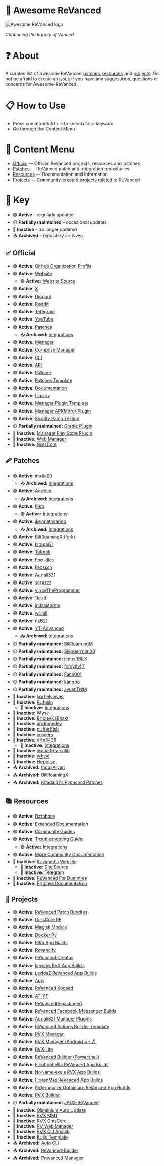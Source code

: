 # 💊 Awesome ReVanced
![Awesome ReVanced logo](image.png)

*Continuing the legacy of Vanced*

# ❓ About
A curated list of awesome ReVanced [patches](#-patches), [resources](#-resources) and [projects](#-projects)! Do not be afraid to create an [issue](https://github.com/Jman-Github/awesome-revanced/issues) if you have any suggestions, questions or concerns for Awesome-ReVanced.

# 📋 How to Use
 - Press command/ctrl + F to search for a keyword
 - Go through the Content Menu

# 📝 Content Menu
- [Official](#-official) — Official ReVanced projects, resources and patches
- [Patches](#-patches) — ReVanced patch and integration repositories
- [Resources](#-resources) — Documentation and information
- [Projects](#-projects) — Community-created projects related to ReVanced

# 🔑 Key
* 🟢 **Active** - regularly updated
* 🟡 **Partially maintained** - occasional updates
* 🔴 **Inactive** - no longer updated
* 📥 **Archived** - repository archived

## ✅ Official
- 🟢 **Active:** [Github Organization Profile](https://github.com/ReVanced)
- 🟢 **Active:** [Website](https://revanced.app/)
    - 🟢 **Active:** [Website Source](https://github.com/ReVanced/revanced-website)
- 🟢 **Active:** [X](https://x.com/revancedapp)
- 🟢 **Active:** [Discord](https://discord.com/invite/rF2YcEjcrT)
- 🟢 **Active:** [Reddit](https://www.reddit.com/r/revancedapp/)
- 🟢 **Active:** [Telegram](https://t.me/app_revanced)
- 🟢 **Active:** [YouTube](https://www.youtube.com/@ReVanced)
- 🟢 **Active:** [Patches](https://github.com/revanced/revanced-patches)
    - 📥 **Archived:** [Integrations](https://github.com/revanced/revanced-integrations)
- 🟢 **Active:** [Manager](https://github.com/revanced/revanced-manager)
- 🟢 **Active:** [Compose Manager](https://github.com/ReVanced/revanced-manager/tree/compose-dev)
- 🟢 **Active:** [CLI](https://github.com/revanced/revanced-cli)
- 🟢 **Active:** [API](https://github.com/revanced/revanced-api)
- 🟢 **Active:** [Patcher](https://github.com/revanced/revanced-patcher)
- 🟢 **Active:** [Patches Template](https://github.com/ReVanced/revanced-patches-template)
- 🟢 **Active:** [Documentation](https://github.com/ReVanced/revanced-documentation)
- 🟢 **Active:** [Library](https://github.com/ReVanced/revanced-library)
- 🟢 **Active:** [Manager Plugin Template](https://github.com/ReVanced/revanced-manager-downloader-template)
- 🟢 **Active:** [Manager APKMirror Plugin](https://github.com/ReVanced/revanced-manager-apkmirror-downloader)
- 🟢 **Active:** [Spotify Patch Testing](https://github.com/ReVanced/revanced-patches-spotify-testing)
- 🟡 **Partially maintained:** [Gradle Plugin](https://github.com/ReVanced/revanced-patches-gradle-plugin)
- 🔴 **Inactive:** [Manager Play Store Plugin](https://github.com/ReVanced/revanced-manager-play-store-downloader)
- 🔴 **Inactive:** [Web Manager](https://github.com/ReVanced/revanced-web-manager)
- 🔴 **Inactive:** [GmsCore](https://github.com/ReVanced/GmsCore)

## 🩹 Patches
- 🟢 **Active:** [inotia00](https://github.com/inotia00/revanced-Patches)
    - 📥 **Archived:** [Integrations](https://github.com/inotia00/revanced-integrations)
- 🟢 **Active:** [Anddea](https://github.com/anddea/revanced-patches)
    - 📥 **Archived:** [Integrations](https://github.com/anddea/revanced-integrations)
- 🟢 **Active:** [Piko](https://github.com/crimera/piko)
    - 🟢 **Active:** [Integrations](https://github.com/crimera/revanced-integrations)
- 🟢 **Active:** [jkennethcarino](https://github.com/jkennethcarino/privacy-revanced-patches)
    - 📥 **Archived:** [Integrations](https://github.com/jkennethcarino/privacy-revanced-integrations)
- 🟢 **Active:** [BiliRoamingX (fork)](https://github.com/sti-233/BiliRoamingX)
- 🟢 **Active:** [kitadai31](https://github.com/kitadai31/revanced-patches-android6-7)
- 🟢 **Active:** [Taknok](https://github.com/Taknok/revanced-patches)
- 🟢 **Active:** [hoo-dles](https://github.com/hoo-dles/revanced-custom-patches)
- 🟢 **Active:** [Brosssh](https://github.com/Brosssh/revanced-patches)
- 🟢 **Active:** [Aunali321](https://github.com/Aunali321/ReVancedExperiments)
- 🟢 **Active:** [scrazzz](https://github.com/scrazzz/my-revanced-patches)
- 🟢 **Active:** [vinceTheProgrammer](https://github.com/vinceTheProgrammer/sticknodes-patches)
- 🟢 **Active:** [1fexd](https://github.com/1fexd/revanced-patches)
- 🟢 **Active:** [indrastorms](https://github.com/indrastorms/Dropped-Patches)
- 🟢 **Active:** [wchill](https://github.com/wchill/revanced-patches)
- 🟢 **Active:** [nk521](https://github.com/nk521/revanced-patches)
- 🟢 **Active:**  [YT-Advanced](https://github.com/YT-Advanced/ReX-patches)
    - 📥 **Archived:** [Integrations](https://github.com/YT-Advanced/ReX-integrations)
- 🟡 **Partially maintained:** [BiliRoamingM](https://github.com/sakarie9/BiliRoamingM)
- 🟡 **Partially maintained:** [Slenderman00](https://github.com/Slenderman00/revanced-patches-grindr)
- 🟡 **Partially maintained:** [lennyRBLX](https://github.com/lennyRBLX/apk-patches)
- 🟡 **Partially maintained:** [forsyth47](https://github.com/forsyth47/revanced-patches)
- 🟡 **Partially maintained:** [Faith001](https://github.com/Faith001/revanced-molten-glass)
- 🟡 **Partially maintained:** [kangrio](https://github.com/kangrio/MicroG-Patches-Re)
- 🟡 **Partially maintained:** [ayushTNM](https://github.com/ayushTNM/gmscore-patches)
- 🔴 **Inactive:** [korhelyleves](https://github.com/korhelyleves/revanced-patches)
- 🔴 **Inactive:** [Rufusin](https://github.com/rufusin/revanced-patches)
    - 🔴 **Inactive:** [Integrations](https://github.com/rufusin/revanced-integrations)
- 🔴 **Inactive:** [Wyse-](https://github.com/Wyse-/revanced-patches)
- 🔴 **Inactive:** [BholeyKaBhakt](https://github.com/BholeyKaBhakt/revanced-patches-xtra)
- 🔴 **Inactive:** [andronedev](https://github.com/andronedev/revanced-patches)
- 🔴 **Inactive:** [pufferffish](https://github.com/pufferffish/revanced-patches-repo)
- 🔴 **Inactive:** [xrogers](https://github.com/xrogers/revanced-patches-galaxy)
- 🔴 **Inactive:** [d4n3436](https://github.com/d4n3436/revanced-patches-android5)
    - 🔴 **Inactive:** [Integrations](https://github.com/d4n3436/revanced-integrations)
- 🔴 **Inactive:** [inotia00-arsclib](https://github.com/inotia00/revanced-patches-arsclib)
- 🔴 **Inactive:** [whyvl](https://github.com/Hepolise/LuckyToolPatches)
- 🔴 **Inactive:** [Hepolise](https://github.com/whyvl/revanced-patches-repo)
- 📥 **Archived:** [IndusAryan](https://github.com/IndusAryan/twitter-patches)
- 📥 **Archived:** [BiliRoamingX](https://github.com/BiliRoamingX/BiliRoamingX)
- 📥 **Archived:** [Kitadai31's Pyoncord Patches](https://github.com/kitadai31/PyoncordRevanced-patches)

## 📚 Resources
- 🟢 **Active:** [Database](https://github.com/Sappurit/Revanced-Database)
- 🟢 **Active:** [Extended Documentation](https://github.com/inotia00/revanced-documentation)
- 🟢 **Active:** [Community Guides](https://github.com/ReVanced-Extended-Community/Community-Guides)
- 🟢 **Active:** [Troubleshooting Guide](https://sodawithoutsparkles.github.io/revanced-troubleshooting-guide)
    - 🟢 **Active:** [Integrations](https://github.com/SodaWithoutSparkles/revanced-troubleshooting-guide)
- 🟢 **Active:** [More Community Documentation](https://github.com/KobeW50/ReVanced-Documentation)
- 🔴 **Inactive:** [Kazimmt's Website](https://kazimmt.github.io)
    - 🔴 **Inactive:** [Site Source](https://github.com/kazimmt/kazimmt.github.io)
    - 🔴 **Inactive:** [Telegram](https://t.me/ReVanced_MMT)
- 🔴 **Inactive:** [ReVanced For Dummies](https://github.com/Francesco146/revanced-for-dummies)
- 🔴 **Inactive:** [Patches Documentation](https://github.com/ReVanced-Extended-Community/Patches-Documentation)

## 🔨 Projects
- 🟢 **Active:** [ReVanced Patch Bundles](https://github.com/Jman-Github/ReVanced-Patch-Bundles)
- 🟢 **Active:** [GmsCore RE](https://github.com/WSTxda/MicroG-RE)
- 🟢 **Active:** [Magisk Module](https://github.com/j-hc/revanced-magisk-module)
- 🟢 **Active:** [Docker Py](https://github.com/nikhilbadyal/docker-py-revanced)
- 🟢 **Active:** [Piko App Builds](https://github.com/crimera/twitter-apk)
- 🟢 **Active:** [Revancify](https://github.com/decipher3114/Revancify)
- 🟢 **Active:** [ReVanced Creator](https://github.com/XDream8/revanced-creator)
- 🟢 **Active:** [krvstek RVX App Builds](https://github.com/krvstek/rvx-apks)
- 🟢 **Active:** [LeddaZ ReVanced App Builds](https://github.com/LeddaZ/revanced-repo)
- 🟢 **Active:** [App](https://github.com/LeddaZ/ReVancedUpdater)
- 🟢 **Active:** [ReVanced Xposed](https://github.com/chsbuffer/RevancedXposed)
- 🟢 **Active:** [AT-YT](https://github.com/Zenlua/AT-YT)
- 🟢 **Active:** [ReVancedRepackaged](https://github.com/programminghoch10/ReVancedRepackaged)
- 🟢 **Active:** [ReVanced Facebook Messenger Builds](https://github.com/mentalblank/Messenger-Revanced)
- 🟢 **Active:** [Aunali321 Manager Plugins](https://github.com/Aunali321/revanced-downloader-plugins)
- 🟢 **Active:** [ReVanced Actions Builder Template](https://github.com/elliottophellia/revanced-actions-builder)
- 🟢 **Active:** [RVX Manager](https://github.com/inotia00/revanced-manager)
- 🟢 **Active:** [RVX Manager (Android 5 - 7)](https://github.com/kitadai31/revanced-manager-android5-7)
- 🟢 **Active:** [RVX Lite](https://github.com/selfmusing/RVX-Lite-Modules)
- 🟢 **Active:** [ReVanced Builder (Powershell)](https://github.com/farag2/ReVanced-Builder)
- 🟢 **Active:** [Elliottophellia ReVanced App Builds](https://github.com/elliottophellia/revanced)
- 🟢 **Active:** [NoName‑exe's RVX App Builds](https://github.com/NoName-exe/revanced-extended)
- 🟢 **Active:** [FiorenMas ReVanced App Builds](https://github.com/FiorenMas/Revanced-And-Revanced-Extended-Non-Root)
- 🟢 **Active:** [Peternmuller Obtainium ReVanced App Builds](https://github.com/peternmuller/revanced-builder)
- 🟢 **Active:** [RVX Builder](https://github.com/inotia00/rvx-builder)
- 🟡 **Partially maintained:** [JADX-ReVanced](https://github.com/valonsodev/jadx-revanced)
- 🔴 **Inactive:** [Obtainium Auto Update](https://rentry.co/revanced-auto-update)
- 🔴 **Inactive:** [RVX MMT](https://github.com/kazimmt/RVX-MMT-module)
- 🔴 **Inactive:** [RVX GmsCore](https://github.com/YT-Advanced/GmsCore)
- 🔴 **Inactive:** [RV Web Manager](https://github.com/exconvinced/revanced-web-app)
- 🔴 **Inactive:** [RVX CLI Arsclib](https://github.com/inotia00/revanced-cli-arsclib)
- 🔴 **Inactive:** [Build Template](https://github.com/n0k0m3/revanced-build-template)
- 📥 **Archived:** [Auto CLI](https://github.com/taku-nm/auto-cli)
- 📥 **Archived:** [ReVanced-Builder](https://github.com/reisxd/revanced-builder)
- 📥 **Archived:** [Prevanced Manager](https://github.com/prevanced/prevanced-manager)
